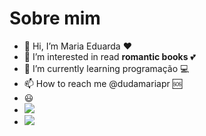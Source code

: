 # Sobre mim 
- 👋 Hi, I’m Maria Eduarda ❤️
- 👀 I’m interested in read **romantic books** 💕
- 🌱 I’m currently learning programação 💻
- 📫 How to reach me @dudamariapr 🆘
- 😃
- ![](https://img.shields.io/badge/Scratch-4D97FF?style=for-the-badge&logo=Scratch&logoColor=white)
- ![](https://img.shields.io/badge/JavaScript-323330?style=for-the-badge&logo=javascript&logoColor=F7DF1E)
